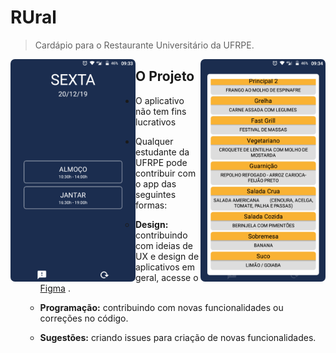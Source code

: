 
# RUral

> Cardápio para o Restaurante Universitário da UFRPE.

<img align="left" width="200" src="./screenshots/tela1.png" style="border-radius: 7px;" />
<img align="right" width="200" src="./screenshots/tela2.png" style="border-radius: 7px;" />

## O Projeto

- O aplicativo não tem fins lucrativos

- Qualquer estudante da UFRPE pode contribuir com o app das seguintes formas:

  - **Design:** contribuindo com ideias de UX e design de aplicativos em geral, acesse o [Figma](https://www.figma.com/file/w2u7Z3MAA8tDXvoJHWaoe8/RUral?node-id=0%3A1)
    .

  - **Programação:** contribuindo com novas funcionalidades ou correções no código.

  - **Sugestões:** criando issues para criação de novas funcionalidades.
